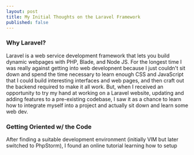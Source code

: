 ```yaml
---
layout: post
title: My Initial Thoughts on the Laravel Framework
published: false
---
```


### Why Laravel?
Laravel is a web service development framework that lets you build dynamic webpages with PHP, Blade, and Node JS.
For the longest time I was really against getting into web developnent because I just couldn't sit down and spend
the time necessary to learn enough CSS and JavaScript that I could build interesting interfaces and web pages, and
then craft out the backend required to make it all work. But, when I received an opportunity to try my hand at
working on a Laravel website, updating and adding features to a pre-existing codebase, I saw it as a chance to
learn how to integrate myself into a project and actually sit down and learn some web dev.

### Getting Oriented w/ the Code
After finding a suitable development environment (initially VIM but later switched to PhpStorm), I found an online
tutorial learning how to setup 
